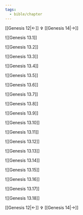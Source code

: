 ```yaml
---
tags:
  - bible/chapter
---
```


[[Genesis 12|<-]] ✞ [[Genesis 14|->]]

![[Genesis 13.1]]

![[Genesis 13.2]]

![[Genesis 13.3]]

![[Genesis 13.4]]

![[Genesis 13.5]]

![[Genesis 13.6]]

![[Genesis 13.7]]

![[Genesis 13.8]]

![[Genesis 13.9]]

![[Genesis 13.10]]

![[Genesis 13.11]]

![[Genesis 13.12]]

![[Genesis 13.13]]

![[Genesis 13.14]]

![[Genesis 13.15]]

![[Genesis 13.16]]

![[Genesis 13.17]]

![[Genesis 13.18]]

[[Genesis 12|<-]] ✞ [[Genesis 14|->]]
